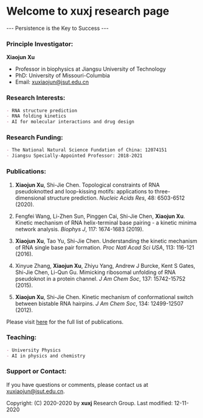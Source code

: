 # Welcome to xuxj research page

--- Persistence is the Key to Success ---

### Principle Investigator:

**Xiaojun Xu**
- Professor in biophysics at Jiangsu University of Technology
- PhD: University of Missouri-Columbia
- Email: xuxiaojun@jsut.edu.cn

### Research Interests:

```markdown
- RNA structure prediction
- RNA folding kinetics
- AI for molecular interactions and drug design
```

### Research Funding:
```markdown
- The National Natural Science Fundation of China: 12074151
- Jiangsu Specially-Appointed Professor: 2018-2021
```

### Publications:

1. **Xiaojun Xu**, Shi-Jie Chen. 
Topological constraints of RNA pseudoknotted and loop-kissing motifs: applications to three-dimensional structure prediction.
_Nucleic Acids Res_, 48: 6503-6512 (2020).

2. Fengfei Wang, Li-Zhen Sun, Pinggen Cai, Shi-Jie Chen, **Xiaojun Xu**.
Kinetic mechanism of RNA helix-terminal base pairing - a kinetic minima network analysis.
_Biophys J_, 117: 1674-1683 (2019).

3. **Xiaojun Xu**, Tao Yu, Shi-Jie Chen. 
Understanding the kinetic mechanism of RNA single base pair formation.
_Proc Natl Acad Sci USA_, 113: 116-121 (2016).

4. Xinyue Zhang, **Xiaojun Xu**, Zhiyu Yang, Andrew J Burcke, Kent S Gates, Shi-Jie Chen, Li-Qun Gu.
Mimicking ribosomal unfolding of RNA pseudoknot in a protein channel.
_J Am Chem Soc_, 137: 15742-15752 (2015).

5. **Xiaojun Xu**, Shi-Jie Chen. 
Kinetic mechanism of conformational switch between bistable RNA hairpins.
_J Am Chem Soc_, 134: 12499-12507 (2012).

Please visit [here](http://xuxjlab.github.com/publications.html) for the full list of publications.

### Teaching:

```markdown
- University Physics
- AI in physics and chemistry
```

### Support or Contact:

If you have questions or comments, please contact us at xuxiaojun@jsut.edu.cn.

Copyright: (C) 2020-2020 by **xuxj** Research Group. Last modified: 12-11-2020
